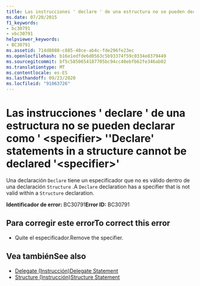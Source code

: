 ```yaml
---
title: Las instrucciones ' declare ' de una estructura no se pueden declarar como ' <specifier> '
ms.date: 07/20/2015
f1_keywords:
- bc30791
- vbc30791
helpviewer_keywords:
- BC30791
ms.assetid: 714d8088-c885-40ce-ab4c-fde296fe23ec
ms.openlocfilehash: b16e1edfde6d0563c5b93374f59c0334e8379449
ms.sourcegitcommit: bf5c5850654187705bc94cc40ebfb62fe346ab02
ms.translationtype: MT
ms.contentlocale: es-ES
ms.lasthandoff: 09/23/2020
ms.locfileid: "91063726"
---
```

# <a name="declare-statements-in-a-structure-cannot-be-declared-specifier"></a><span data-ttu-id="53e3b-102">Las instrucciones ' declare ' de una estructura no se pueden declarar como ' \<specifier> '</span><span class="sxs-lookup"><span data-stu-id="53e3b-102">'Declare' statements in a structure cannot be declared '\<specifier>'</span></span>

<span data-ttu-id="53e3b-103">Una declaración `Declare` tiene un especificador que no es válido dentro de una declaración `Structure` .</span><span class="sxs-lookup"><span data-stu-id="53e3b-103">A `Declare` declaration has a specifier that is not valid within a `Structure` declaration.</span></span>  
  
 <span data-ttu-id="53e3b-104">**Identificador de error:** BC30791</span><span class="sxs-lookup"><span data-stu-id="53e3b-104">**Error ID:** BC30791</span></span>  
  
## <a name="to-correct-this-error"></a><span data-ttu-id="53e3b-105">Para corregir este error</span><span class="sxs-lookup"><span data-stu-id="53e3b-105">To correct this error</span></span>  
  
- <span data-ttu-id="53e3b-106">Quite el especificador.</span><span class="sxs-lookup"><span data-stu-id="53e3b-106">Remove the specifier.</span></span>  
  
## <a name="see-also"></a><span data-ttu-id="53e3b-107">Vea también</span><span class="sxs-lookup"><span data-stu-id="53e3b-107">See also</span></span>

- [<span data-ttu-id="53e3b-108">Delegate (Instrucción)</span><span class="sxs-lookup"><span data-stu-id="53e3b-108">Delegate Statement</span></span>](../language-reference/statements/delegate-statement.md)
- [<span data-ttu-id="53e3b-109">Structure (Instrucción)</span><span class="sxs-lookup"><span data-stu-id="53e3b-109">Structure Statement</span></span>](../language-reference/statements/structure-statement.md)

